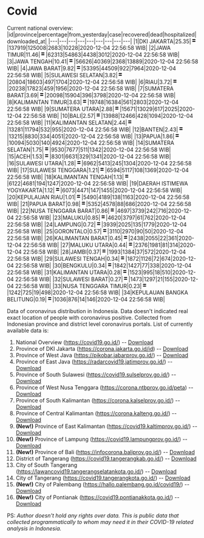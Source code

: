 # Covid
Current national overview:
|id|province|percentage|from_yesterday|case|recovered|dead|hospitalized|downloaded_at|
|---|---|---|---|---|---|---|---|---|
|1|DKI JAKARTA|25.35|![equal](https://github.com/ariefrachmannn/covid/raw/master/img/rsz_equal.png)|137919|125008|2683|10228|2020-12-04 22:56:58 WIB|
|2|JAWA TIMUR|11.46|![equal](https://github.com/ariefrachmannn/covid/raw/master/img/rsz_equal.png)|62313|54863|4438|3012|2020-12-04 22:56:58 WIB|
|3|JAWA TENGAH|10.41|![equal](https://github.com/ariefrachmannn/covid/raw/master/img/rsz_equal.png)|56626|40369|2368|13889|2020-12-04 22:56:58 WIB|
|4|JAWA BARAT|9.82|![equal](https://github.com/ariefrachmannn/covid/raw/master/img/rsz_equal.png)|53395|44509|922|7964|2020-12-04 22:56:58 WIB|
|5|SULAWESI SELATAN|3.82|![equal](https://github.com/ariefrachmannn/covid/raw/master/img/rsz_equal.png)|20804|18603|497|1704|2020-12-04 22:56:58 WIB|
|6|RIAU|3.72|![equal](https://github.com/ariefrachmannn/covid/raw/master/img/rsz_equal.png)|20238|17823|459|1956|2020-12-04 22:56:58 WIB|
|7|SUMATERA BARAT|3.69|![equal](https://github.com/ariefrachmannn/covid/raw/master/img/rsz_equal.png)|20098|15904|396|3798|2020-12-04 22:56:58 WIB|
|8|KALIMANTAN TIMUR|3.63|![equal](https://github.com/ariefrachmannn/covid/raw/master/img/rsz_equal.png)|19748|16384|561|2803|2020-12-04 22:56:58 WIB|
|9|SUMATERA UTARA|2.88|![equal](https://github.com/ariefrachmannn/covid/raw/master/img/rsz_equal.png)|15671|13029|617|2025|2020-12-04 22:56:58 WIB|
|10|BALI|2.57|![equal](https://github.com/ariefrachmannn/covid/raw/master/img/rsz_equal.png)|13988|12466|428|1094|2020-12-04 22:56:58 WIB|
|11|KALIMANTAN SELATAN|2.44|![equal](https://github.com/ariefrachmannn/covid/raw/master/img/rsz_equal.png)|13281|11794|532|955|2020-12-04 22:56:58 WIB|
|12|BANTEN|2.43|![equal](https://github.com/ariefrachmannn/covid/raw/master/img/rsz_equal.png)|13215|8830|334|4051|2020-12-04 22:56:58 WIB|
|13|PAPUA|1.86|![equal](https://github.com/ariefrachmannn/covid/raw/master/img/rsz_equal.png)|10094|5030|140|4924|2020-12-04 22:56:58 WIB|
|14|SUMATERA SELATAN|1.75|![equal](https://github.com/ariefrachmannn/covid/raw/master/img/rsz_equal.png)|9530|7677|511|1342|2020-12-04 22:56:58 WIB|
|15|ACEH|1.53|![equal](https://github.com/ariefrachmannn/covid/raw/master/img/rsz_equal.png)|8301|6631|329|1341|2020-12-04 22:56:58 WIB|
|16|SULAWESI UTARA|1.28|![equal](https://github.com/ariefrachmannn/covid/raw/master/img/rsz_equal.png)|6962|5413|245|1304|2020-12-04 22:56:58 WIB|
|17|SULAWESI TENGGARA|1.21|![equal](https://github.com/ariefrachmannn/covid/raw/master/img/rsz_equal.png)|6594|5117|108|1369|2020-12-04 22:56:58 WIB|
|18|KALIMANTAN TENGAH|1.13|![equal](https://github.com/ariefrachmannn/covid/raw/master/img/rsz_equal.png)|6122|4681|194|1247|2020-12-04 22:56:58 WIB|
|19|DAERAH ISTIMEWA YOGYAKARTA|1.12|![equal](https://github.com/ariefrachmannn/covid/raw/master/img/rsz_equal.png)|6073|4471|147|1455|2020-12-04 22:56:58 WIB|
|20|KEPULAUAN RIAU|1.01|![equal](https://github.com/ariefrachmannn/covid/raw/master/img/rsz_equal.png)|5490|4189|138|1163|2020-12-04 22:56:58 WIB|
|21|PAPUA BARAT|0.98|![equal](https://github.com/ariefrachmannn/covid/raw/master/img/rsz_equal.png)|5352|4578|88|686|2020-12-04 22:56:58 WIB|
|22|NUSA TENGGARA BARAT|0.86|![equal](https://github.com/ariefrachmannn/covid/raw/master/img/rsz_equal.png)|4697|3739|242|716|2020-12-04 22:56:58 WIB|
|23|MALUKU|0.85|![equal](https://github.com/ariefrachmannn/covid/raw/master/img/rsz_equal.png)|4620|3797|61|762|2020-12-04 22:56:58 WIB|
|24|LAMPUNG|0.72|![equal](https://github.com/ariefrachmannn/covid/raw/master/img/rsz_equal.png)|3939|2025|135|1779|2020-12-04 22:56:58 WIB|
|25|GORONTALO|0.57|![equal](https://github.com/ariefrachmannn/covid/raw/master/img/rsz_equal.png)|3110|2970|90|50|2020-12-04 22:56:58 WIB|
|26|KALIMANTAN BARAT|0.45|![equal](https://github.com/ariefrachmannn/covid/raw/master/img/rsz_equal.png)|2438|2055|22|361|2020-12-04 22:56:58 WIB|
|27|MALUKU UTARA|0.44|![equal](https://github.com/ariefrachmannn/covid/raw/master/img/rsz_equal.png)|2376|1981|81|314|2020-12-04 22:56:58 WIB|
|28|JAMBI|0.37|![equal](https://github.com/ariefrachmannn/covid/raw/master/img/rsz_equal.png)|1993|1384|37|572|2020-12-04 22:56:58 WIB|
|29|SULAWESI TENGAH|0.34|![equal](https://github.com/ariefrachmannn/covid/raw/master/img/rsz_equal.png)|1872|1126|72|674|2020-12-04 22:56:58 WIB|
|30|BENGKULU|0.34|![equal](https://github.com/ariefrachmannn/covid/raw/master/img/rsz_equal.png)|1842|1427|77|338|2020-12-04 22:56:58 WIB|
|31|KALIMANTAN UTARA|0.28|![equal](https://github.com/ariefrachmannn/covid/raw/master/img/rsz_equal.png)|1523|995|18|510|2020-12-04 22:56:58 WIB|
|32|SULAWESI BARAT|0.27|![equal](https://github.com/ariefrachmannn/covid/raw/master/img/rsz_equal.png)|1473|1297|21|155|2020-12-04 22:56:58 WIB|
|33|NUSA TENGGARA TIMUR|0.23|![equal](https://github.com/ariefrachmannn/covid/raw/master/img/rsz_equal.png)|1242|725|19|498|2020-12-04 22:56:58 WIB|
|34|KEPULAUAN BANGKA BELITUNG|0.19|![equal](https://github.com/ariefrachmannn/covid/raw/master/img/rsz_equal.png)|1036|876|14|146|2020-12-04 22:56:58 WIB|

Data of coronavirus distribution in Indonesia. Data doesn't indicated real exact location of people with coronavirus positive. Collected from Indonesian province and district level coronavirus portals. List of currently available data is:
1. National Overview (https://covid19.go.id/) -- [Download](https://www.dropbox.com/s/66ly270fw4y76fx/covid_nasional.csv?dl=0)
2. Province of DKI Jakarta (https://corona.jakarta.go.id/id) -- [Download](https://riwayat-file-covid-19-dki-jakarta-jakartagis.hub.arcgis.com/)
3. Province of West Java (https://pikobar.jabarprov.go.id/) -- [Download](https://www.dropbox.com/s/alg0zp60fylq6cn/covid_jabar.csv?dl=0)
4. Province of East Java (https://radarcovid19.jatimprov.go.id/) -- [Download](https://www.dropbox.com/sh/e7vtgcnl4ckbvr4/AADo9UMRDZvrhHn66qTHZOvNa?dl=0)
5. Province of South Sulawesi (https://covid19.sulselprov.go.id/) -- [Download](https://www.dropbox.com/s/z5ek23lwcztj7z7/covid_sulsel.csv?dl=0)
6. Province of West Nusa Tenggara (https://corona.ntbprov.go.id/peta) -- [Download](https://www.dropbox.com/s/4p2k93n42xx0c00/covid_ntb.csv?dl=0)
7. Province of South Kalimantan (https://corona.kalselprov.go.id/) -- [Download](https://www.dropbox.com/sh/7aa2kvz8lb04pzz/AADH1Oj5oFMw2mp-D3JStPRsa?dl=0)
8. Province of Central Kalimantan (https://corona.kalteng.go.id/) -- [Download](https://www.dropbox.com/s/9q01v5r3ys2ozk4/covid_kalteng.csv?dl=0)
9. **(New!)** Province of East Kalimantan (https://covid19.kaltimprov.go.id/) -- [Download](https://www.dropbox.com/sh/qhpxj532nm80goa/AAB6ek_fp1__ieTR0TFQpfIga?dl=0)
10. **(New!)** Province of Lampung (https://covid19.lampungprov.go.id/) -- [Download](https://www.dropbox.com/s/ecuew6oa9kzwqwx/covid_lampung.csv?dl=0)
11. **(New!)** Province of Bali (https://infocorona.baliprov.go.id/) -- [Download](https://www.dropbox.com/sh/iceiwun4ufttmiu/AAC7dSRMpfTjPI1Lfzw-LeCUa?dl=0)
12. District of Tangerang (https://covid19.tangerangkab.go.id/) -- [Download](https://www.dropbox.com/sh/yxovyy6sy5bnz4p/AACZzVHinisKmz8oQWyQJ3nua?dl=0)
13. City of South Tangerang (https://lawancovid19.tangerangselatankota.go.id/) -- [Download](https://www.dropbox.com/s/zlvxo4ivswdzmle/covid_tangsel.csv?dl=0)
14. City of Tangerang (https://covid19.tangerangkota.go.id/) -- [Download](https://www.dropbox.com/s/e53224kvdrpjzy0/covid_tangkot.csv?dl=0)
15. **(New!)** City of Palembang (https://hallo.palembang.go.id/covid19/) -- [Download](https://www.dropbox.com/sh/oj17bhwhlpjht9e/AABZEG-OiaSaFvikATDx6coEa?dl=0)
16. **(New!)** City of Pontianak (https://covid19.pontianakkota.go.id/) -- [Download](https://www.dropbox.com/sh/66if3y4ly51j4sh/AADQ-zwLGa7Kz4ZzJgDw2-3na?dl=0)

PS: *Author doesn't hold any rights over data. This is public data that collected programmatically to whom may need it in their COVID-19 related analysis in Indonesia.*
